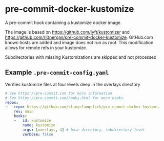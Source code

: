 # pre-commit-docker-kustomize

A pre-commit hook containing a kustomize docker image. 

The image is based on https://github.com/lyft/kustomizer and 
https://github.com/rl0nergan/pre-commit-docker-kustomize. GitHub.com known 
hosts are added and image does not run as root. This modification allows for remote 
refs in your kustomize.

Subdirectories with missing Kustomizations are skipped and not processed

## Example `.pre-commit-config.yaml`

Verifies kustomize files at four levels deep in the overlays directory

```yaml
# See https://pre-commit.com for more information
# See https://pre-commit.com/hooks.html for more hooks
repos:
-   repo: https://github.com/clingclangclick/pre-commit-docker-kustomize
    rev: main
    hooks:
    -   id: kustomize
        name: kustomize
        args: [overlays, 4] # base directory, subdirectory level
        verbose: false
```